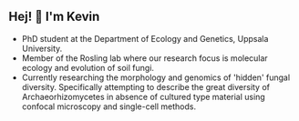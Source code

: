 ## Hej! 👋 I'm Kevin

- PhD student at the Department of Ecology and Genetics, Uppsala University.
- Member of the Rosling lab where our research focus is molecular ecology and evolution of soil fungi.
- Currently researching the morphology and genomics of 'hidden' fungal diversity. Specifically attempting to describe the great diversity of Archaeorhizomycetes in absence of cultured type material using confocal microscopy and single-cell methods.

<!--
**Kevnie/Kevnie** is a ✨ _special_ ✨ repository because its `README.md` (this file) appears on your GitHub profile.

Here are some ideas to get you started:

- 🔭 I’m currently working on ...
- 🌱 I’m currently learning ...
- 👯 I’m looking to collaborate on ...
- 🤔 I’m looking for help with ...
- 💬 Ask me about ...
- 📫 How to reach me: ...
- 😄 Pronouns: ...
- ⚡ Fun fact: ...
-->
